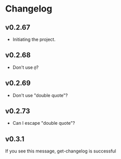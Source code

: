 # Changelog

## v0.2.67

  - Initiating the project.

## v0.2.68
  - Don't use `@`?

## v0.2.69
  - Don't use "double quote"?


## v0.2.73
  - Can I escape "double quote"?

## v0.3.1
  If you see this message, get-changelog is successful